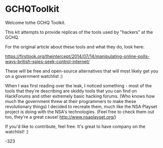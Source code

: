 GCHQToolkit
===========

Welcome tothe GCHQ Toolkit.

This kit attempts to provide replicas of the tools used by "hackers" at the GCHQ.

For the original article about these tools and what they do, look here:

https://firstlook.org/theintercept/2014/07/14/manipulating-online-polls-ways-british-spies-seek-control-internet/

These will be free and open-source alternatives that will most likely get you on a government watchlist :)

When I was first reading over the leak, I noticed something - most of the tools that they're describing are skiddy tools that you can find on HackForums and other extremely basic hacking forums. (Who knows how much the government threw at their programmers to make these revolutionary things) I decided to recreate them, much like the NSA Playset project is doing with the NSA's technologies. (Feel free to check them out too, they're a great cause! http://www.nsaplayset.org/)

If you'd like to contribute, feel free. It's great to have company on the watchlist! :)

-323
